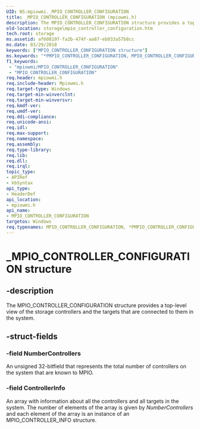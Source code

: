 ```yaml
---
UID: NS:mpiowmi._MPIO_CONTROLLER_CONFIGURATION
title: _MPIO_CONTROLLER_CONFIGURATION (mpiowmi.h)
description: The MPIO_CONTROLLER_CONFIGURATION structure provides a top-level view of the storage controllers and the targets that are connected to them in the system.
old-location: storage\mpio_controller_configuration.htm
tech.root: storage
ms.assetid: af608197-fa2b-474f-aa87-eb933a57b8cc
ms.date: 03/29/2018
keywords: ["MPIO_CONTROLLER_CONFIGURATION structure"]
ms.keywords: "*PMPIO_CONTROLLER_CONFIGURATION, MPIO_CONTROLLER_CONFIGURATION, MPIO_CONTROLLER_CONFIGURATION structure [Storage Devices], PMPIO_CONTROLLER_CONFIGURATION, PMPIO_CONTROLLER_CONFIGURATION structure pointer [Storage Devices], _MPIO_CONTROLLER_CONFIGURATION, mpiowmi/MPIO_CONTROLLER_CONFIGURATION, mpiowmi/PMPIO_CONTROLLER_CONFIGURATION, storage.mpio_controller_configuration, structs-scsibus_1859c081-42ae-47f9-a4fb-a55db52b6752.xml"
f1_keywords:
 - "mpiowmi/MPIO_CONTROLLER_CONFIGURATION"
 - "MPIO_CONTROLLER_CONFIGURATION"
req.header: mpiowmi.h
req.include-header: Mpiowmi.h
req.target-type: Windows
req.target-min-winverclnt: 
req.target-min-winversvr: 
req.kmdf-ver: 
req.umdf-ver: 
req.ddi-compliance: 
req.unicode-ansi: 
req.idl: 
req.max-support: 
req.namespace: 
req.assembly: 
req.type-library: 
req.lib: 
req.dll: 
req.irql: 
topic_type:
- APIRef
- kbSyntax
api_type:
- HeaderDef
api_location:
- mpiowmi.h
api_name:
- MPIO_CONTROLLER_CONFIGURATION
targetos: Windows
req.typenames: MPIO_CONTROLLER_CONFIGURATION, *PMPIO_CONTROLLER_CONFIGURATION
---
```


# _MPIO_CONTROLLER_CONFIGURATION structure


## -description


The MPIO_CONTROLLER_CONFIGURATION structure provides a top-level view of the storage controllers and the targets that are connected to them in the system.


## -struct-fields




### -field NumberControllers

An unsigned 32-bitfield that represents the total number of controllers on the system that are known to MPIO.


### -field ControllerInfo

An array with information about all the controllers and all targets in the system. The number of elements of the array is given by <i>NumberControllers</i> and each element of the array is an instance of an MPIO_CONTROLLER_INFO structure.

